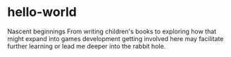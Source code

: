 # hello-world
Nascent beginnings
From writing children's books to exploring how that might expand into games development getting involved here may facilitate further learning or lead me deeper into the rabbit hole.
